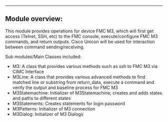 ----------------------------------------------
Module overview:
----------------------------------------------
This module provides operations for device FMC M3,
which will first get access (Telnet, SSH, etc)
to the FMC console, execute/configure FMC M3 commands, and return outputs. Cisco Unicon will be used
for interaction between command sending/receiving.

Sub modules/Main Classes included:

* M3: A class that provides various methods such as ssh to FMC M3 via CIMC Interface
* M3Line: A class that provides various advanced methods to find matched line or substring from return_data,
            execute a command and verify the output and baseline process for FMC M3
* M3Statemachine: Initializer of M3Statemachine; creates and adds states and paths to different states
* M3Statements: Creates statements for login password
* M3Patterns: Initializer of M3 connection
* M3Dialog: Initializer of M3 Dialogs
